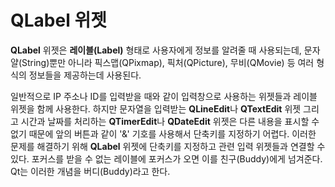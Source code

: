 # QLabel 위젯

**QLabel** 위젯은 **레이블(Label)** 형태로 사용자에게 정보를 알려줄 때 사용되는데, 문자얄(String)뿐만 아니라 픽스맵(QPixmap), 픽처(QPicture), 무비(QMovie) 등 여러 형식의 정보들을 제공하는데 사용된다.

일반적으로 IP 주소나 ID를 입력받을 때와 같이 입력창으로 사용하는 위젯들과 레이블 위젯을 함께 사용한다. 하지만 문자열을 입력받는 **QLineEdit**나 **QTextEdit** 위젯 그리고 시간과 날짜를 처리하는 **QTimerEdit**나 **QDateEdit** 위젯은 다른 내용을 표시할 수 없기 때문에 앞의 버튼과 같이 '&' 기호를 사용해서 단축키를 지정하기 어렵다. 이러한 문제를 해결하기 위해 **QLabel** 위젯에 단축키를 지정하고 관련 입력 위젯들과 연결할 수 있다. 포커스를 받을 수 없는 레이블에 포커스가 오면 이를 친구(Buddy)에게 넘겨준다. Qt는 이러한 개념을 버디(Buddy)라고 한다.